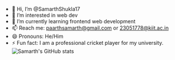 - 👋 Hi, I’m @SamarthShukla17
- 👀 I’m interested in web dev
- 🌱 I’m currently learning frontend web development
- 📫 Reach me: paarthsamarth@gmail.com or 23051778@kiit.ac.in
- 😄 Pronouns: He/Him
- ⚡ Fun fact: I am a professional cricket player for my university.
 ![Samarth's GitHub stats](https://github-readme-stats.vercel.app/api?username=SamarthShukla17&theme=vision-friendly-dark_icons=true)

<!---
SamarthShukla17/SamarthShukla17 is a ✨ special ✨ repository because its `README.md` (this file) appears on your GitHub profile.
You can click the Preview link to take a look at your changes.
--->
